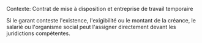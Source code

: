 Contexte: Contrat de mise à disposition et entreprise de travail temporaire

Si le garant conteste l'existence, l'exigibilité ou le montant de la créance, le salarié ou l'organisme social peut l'assigner directement devant les juridictions compétentes.